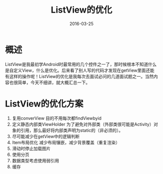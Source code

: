 ﻿---
title: ListView的优化
date: 2016-03-25
categories: "Android"
---
# 概述
ListView是我最初学Android时最常用的几个控件之一了，那时候根本不知道什么是自定义View，什么是优化。后来看了别人写的代码才发现在getView里面还能有这样的操作呢！ListView的优化是我每次去面试必问的几道面试题之一。当然内容也很简单，今天不细讲，就大概汇总一下。

# ListView的优化方案
1. 复用converView
目的不用每次都findViewbyid
2. 定义静态内部类ViewHolder
为了避免对外部类（外部类很可能是Activity）对象的引用，那么最好将内部类声明为static的（非必须的）。
3. 尽可能减少在getView中的逻辑判断
4. Item布局优化
减少布局镶嵌，减少背景覆盖（重复渲染）
5. 滑动时停止加载图片
6. 使用分页
7. 数据类型考虑使用弱引用
8. 缓存
<!-- more -->